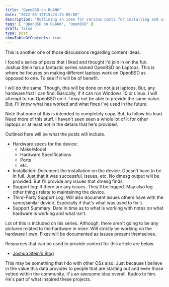 ```yaml
---
title: "OpenBSD on BLANK"
date: "2022-03-17T15:23:23-05:00"
description: "Outlining an idea for various posts for installing and using OpenBSD on different hardware."
tags: [ "OpenBSD on BLANK", "OpenBSD" ]
draft: false
type: post
showTableOfContents: true
---
```


This is another one of those discussions regarding content ideas. 

I found a series of posts that I liked and thought I'd join in on the 
fun. Joshua Stein has a fantastic series named OpenBSD on Laptops. This 
is where he focuses on making different laptops work on OpenBSD as 
opposed to one. To see if it will be of benefit. 

I will do the same. Though, this will be done on not just laptops. But, 
any hardware that I can find. Basically, if it can run Windows 10 or 
Linux. I will attempt to run OpenBSD on it. I may not be able to provide 
the same value. But, I'll know what has worked and what fixes I've used
in the future.

Note that none of this is intended to completely copy. But, to follow 
his lead. Need more of this stuff. I haven't seen seen a whole lot of
it for other laptops or at least not in the details that he's provided.

Outlined here will be what the posts will include.

- Hardware specs for the device:
	- Make/Model
	- Hardware Specifications
	- Ports
	- etc.
- Installation: Document the installation on the device. Doesn't have to be 
  in full. Just that it was successful, issues, etc. No dmesg output will be 
  provided. But I'll provide any issues that dmesg finds.
- Support log: If there are any issues. They'll be logged. May also log other 
  things relate to maintaining the device. 
- Third-Party Support Log: Will also document issues others have with the 
  same/similar device. Especially if that's what was used to fix it.
- Support Summary: Date in time as to what is working with notes on what
  hardware is working and what isn't.

Lot of this is included on his series. Although, there aren't going to be 
any pictures related to the hardware in mine. Will strictly be working on 
the hardware I own. Fixes will be documented as issues present themselves.

Resources that can be used to provide context for this article are below.

- [Joshua Stein's Blog](https://jcs.org/)

This may be something that I do with other OSs also. Just because I
believe in the value this data provides to people that are starting out
and even those vetted within the community. It's an awesome idea
overall. Kudos to him. He's part of what inspired these projects.

